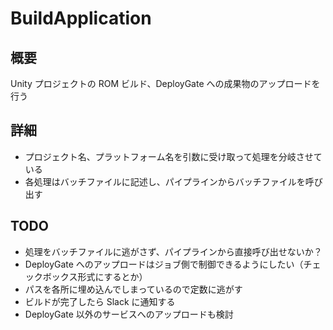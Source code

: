 # BuildApplication

## 概要

Unity プロジェクトの ROM ビルド、DeployGate への成果物のアップロードを行う

## 詳細

- プロジェクト名、プラットフォーム名を引数に受け取って処理を分岐させている
- 各処理はバッチファイルに記述し、パイプラインからバッチファイルを呼び出す

## TODO

- 処理をバッチファイルに逃がさず、パイプラインから直接呼び出せないか？
- DeployGate へのアップロードはジョブ側で制御できるようにしたい（チェックボックス形式にするとか）
- パスを各所に埋め込んでしまっているので定数に逃がす
- ビルドが完了したら Slack に通知する
- DeployGate 以外のサービスへのアップロードも検討
